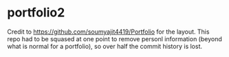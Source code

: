 # portfolio2
Credit to https://github.com/soumyajit4419/Portfolio for the layout. This repo had to be squased at one point to remove personl information (beyond what is normal for a portfolio), so over half the commit history is lost.
